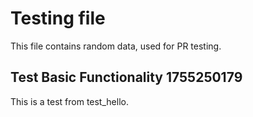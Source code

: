 # Testing file

This file contains random data, used for PR testing.


## Test Basic Functionality 1755250179

This is a test from test_hello.
